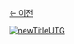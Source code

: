 [← 이전](https://xkfdhr.github.io/page)

[![newTitleUTG](https://user-images.githubusercontent.com/63099769/78664524-2c203500-790f-11ea-9cac-9184330629f9.png)](https://www.clien.net/service/board/cm_iphonien/14678964)
